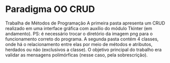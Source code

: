 # Paradigma OO CRUD
Trabalha de Métodos de Programação
A primeira pasta apresenta um CRUD realizado em uma interface gráfica com auxílio do módulo Tkinter (em andamento).
PS: é necessário trocar o diretório da imagem png para o funcionamento correto do programa.
A segunda pasta contém 4 classes, onde há o relacionamento entre elas por meio de métodos e atributos, herdados ou não (exclusivos a classe). O objetivo principal do trabalho era validar as mensagens polimórficas (nesse caso, pela sobrescrição).
